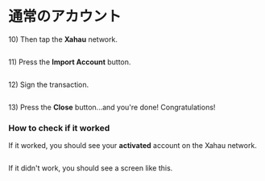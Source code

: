 # 通常のアカウント

10\) Then tap the **Xahau** network.

<figure><img src="broken-reference" alt=""><figcaption></figcaption></figure>

11\) Press the **Import Account** button.

<figure><img src="broken-reference" alt=""><figcaption></figcaption></figure>

12\) Sign the transaction.

<figure><img src="broken-reference" alt=""><figcaption></figcaption></figure>

13\) Press the **Close** button...and you're done! Congratulations!

### How to check if it worked

If it worked, you should see your **activated** account on the Xahau network.

<figure><img src="broken-reference" alt=""><figcaption></figcaption></figure>

If it didn't work, you should see a screen like this.
